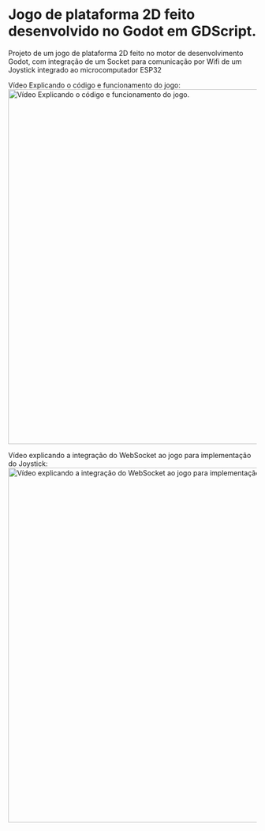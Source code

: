 # Jogo de plataforma 2D feito desenvolvido no Godot em GDScript.
Projeto de um jogo de plataforma 2D feito no motor de desenvolvimento Godot, com integração de um Socket para comunicação por Wifi de um Joystick integrado ao microcomputador ESP32

Vídeo Explicando o código e funcionamento do jogo:
<a href="http://www.youtube.com/watch?feature=player_embedded&v=hrZgkQrk2PI" target="_blank"><img src="http://img.youtube.com/vi/hrZgkQrk2PI/0.jpg" alt="Vídeo Explicando o código e funcionamento do jogo." width="1280" height="720" border="0" /></a>

Vídeo explicando a integração do WebSocket ao jogo para implementação do Joystick:
<a href="http://www.youtube.com/watch?feature=player_embedded&v=qPOvL-rZ23g" target="_blank"><img src="http://img.youtube.com/vi/qPOvL-rZ23g/0.jpg" alt="Vídeo explicando a integração do WebSocket ao jogo para implementação do Joystick" width="1280" height="720" border="0" /></a>
